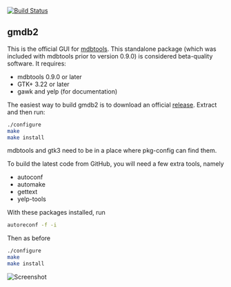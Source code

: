 [![Build Status](https://github.com/mdbtools/gmdb2/workflows/build/badge.svg)](https://github.com/mdbtools/gmdb2/actions)

gmdb2
--

This is the official GUI for [mdbtools](https://github.com/mdbtools/mdbtools). This standalone package (which was included with mdbtools prior to version 0.9.0) is considered beta-quality software. It requires:

* mdbtools 0.9.0 or later
* GTK+ 3.22 or later
* gawk and yelp (for documentation)

The easiest way to build gmdb2 is to download an official [release](https://github.com/mdbtools/gmdb2/releases). Extract and then run:

```bash
./configure
make
make install
```

mdbtools and gtk3 need to be in a place where pkg-config can find them.

To build the latest code from GitHub, you will need a few extra tools, namely

* autoconf
* automake
* gettext
* yelp-tools

With these packages installed, run

```bash
autoreconf -f -i
```

Then as before

```bash
./configure
make
make install
```

![Screenshot](https://mdbtools.github.io/static/images/gmdb2screenshot.png)

